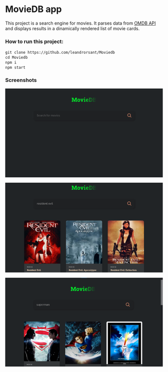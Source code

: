 # MovieDB app
This project is a search engine for movies. It parses data from [OMDB API](http://www.omdbapi.com/) and displays results in a dinamically rendered list of movie cards.

### How to run this project:
```
git clone https://github.com/leandrorsant/Moviedb
cd Moviedb
npm i
npm start
```


### Screenshots
![Screenshot1](https://raw.githubusercontent.com/leandrorsant/Moviedb/master/src/screenshots/MovieDB_screenshot1.png)

![Screenshot2](https://raw.githubusercontent.com/leandrorsant/Moviedb/master/src/screenshots/MovieDB_screenshot2.png)

![Screenshot3](https://raw.githubusercontent.com/leandrorsant/Moviedb/master/src/screenshots/MovieDB_screenshot3.png)